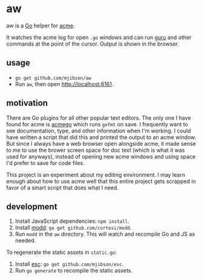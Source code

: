 # aw

aw is a [Go](https://golang.org/) helper for
[acme](http://research.swtch.com/acme).

It watches the acme log for open `.go` windows and can run
[guru](https://godoc.org/golang.org/x/tools/cmd/guru) and other commands
at the point of the cursor. Output is shown in the browser.

## usage

- `go get github.com/mjibson/aw`
- Run `aw`, then open [http://localhost:6161](http://localhost:6161).

## motivation

There are Go plugins for all other popular text editors. The only one I
have found for acme is [acmego](https://godoc.org/9fans.net/go/acme/acmego)
which runs `gofmt` on save. I frequently want to see documentation, type,
and other information when I'm working. I could have written a script that
did this and printed the output to an acme window. But since I always have
a web browser open alongside acme, it made sense to me to use the brower
screen space for doc text (which is what it was used for anyways), instead of
opening new acme windows and using space I'd prefer to save for code files.

This project is an experiment about my editing environment. I may learn
enough about how to use acme well that this entire project gets scrapped
in favor of a smart script that does what I need.

## development

1. Install JavaScript dependencies: `npm install`.
2. Install [modd](http://github.com/cortesi/modd): `go get github.com/cortesi/modd`.
3. Run `modd` in the `aw` directory. This will watch and recompile Go and JS as needed.

To regenerate the static assets in `static.go`:

1. Install [esc](github.com/mjibson/esc): `go get github.com/mjibson/esc`.
2. Run `go generate` to recompile the static assets.
